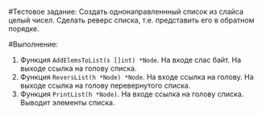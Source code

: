 #Тестовое задание:
Создать однонаправленнный список из слайса целый чисел. Сделать реверс списка, т.е. представить его в обратном порядке.

#Выполнение:
1. Функция `AddElemsToList(s []int) *Node`. На входе слас байт. На выходе ссылка на голову списка.
2. Функция `ReversList(h *Node) *Node`. На входе ссылка на голову. На выходе ссылка на голову перевернутого списка.
3. Функция `PrintList(h *Node)`. На входе ссылка на голову списка. Выводит элементы списка.